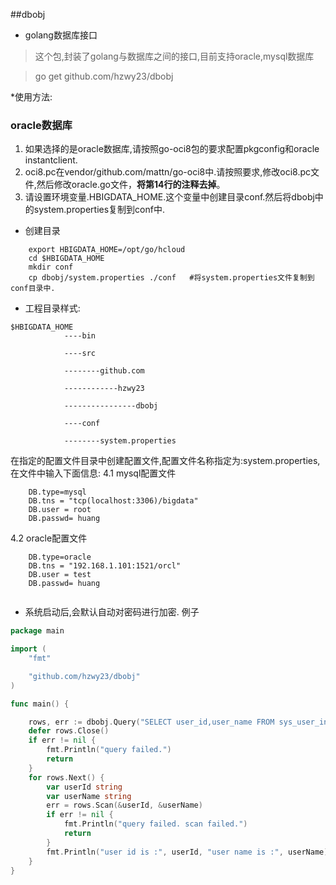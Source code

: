 ##dbobj

* golang数据库接口

> 这个包,封装了golang与数据库之间的接口,目前支持oracle,mysql数据库

> go get github.com/hzwy23/dbobj

*使用方法:
### oracle数据库 

1. 如果选择的是oracle数据库,请按照go-oci8包的要求配置pkgconfig和oracle instantclient.
2. oci8.pc在vendor/github.com/mattn/go-oci8中.请按照要求,修改oci8.pc文件,然后修改oracle.go文件，**将第14行的注释去掉**。
3. 请设置环境变量.HBIGDATA_HOME.这个变量中创建目录conf.然后将dbobj中的system.properties复制到conf中.

* 创建目录

```shell
    export HBIGDATA_HOME=/opt/go/hcloud
    cd $HBIGDATA_HOME
    mkdir conf
    cp dbobj/system.properties ./conf   #将system.properties文件复制到conf目录中.
```

* 工程目录样式:
```
$HBIGDATA_HOME
            ----bin

            ----src

            --------github.com

            ------------hzwy23

            ----------------dbobj

            ----conf

            --------system.properties
```

在指定的配置文件目录中创建配置文件,配置文件名称指定为:system.properties,在文件中输入下面信息:
4.1 mysql配置文件

```
    DB.type=mysql
    DB.tns = "tcp(localhost:3306)/bigdata"
    DB.user = root
    DB.passwd= huang
```

4.2 oracle配置文件

```
    DB.type=oracle
    DB.tns = "192.168.1.101:1521/orcl"
    DB.user = test
    DB.passwd= huang
	
```

* 系统启动后,会默认自动对密码进行加密.
例子
```go
package main

import (
    "fmt"

    "github.com/hzwy23/dbobj"
)

func main() {

    rows, err := dbobj.Query("SELECT user_id,user_name FROM sys_user_info where user_id = ?", "admin")
    defer rows.Close()
    if err != nil {
        fmt.Println("query failed.")
        return
    }
    for rows.Next() {
        var userId string
        var userName string
        err = rows.Scan(&userId, &userName)
        if err != nil {
            fmt.Println("query failed. scan failed.")
            return
        }
        fmt.Println("user id is :", userId, "user name is :", userName)
    }
}
```